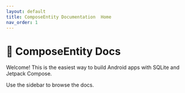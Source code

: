 ```yaml
---
layout: default
title: ComposeEntity Documentation  Home 
nav_order: 1
---
```


# 📘 ComposeEntity Docs

Welcome! This is the easiest way to build Android apps with SQLite and Jetpack Compose.

Use the sidebar to browse the docs.
